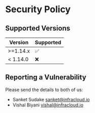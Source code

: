 # Security Policy

## Supported Versions

| Version | Supported          |
| ------- | ------------------ |
| >=1.14.x   | :white_check_mark: |
| < 1.14.0   | :x:                |

## Reporting a Vulnerability

Please send the details to both of us:

- Sanket Sudake sanket@infracloud.io
- Vishal Biyani vishal@infracloud.io
